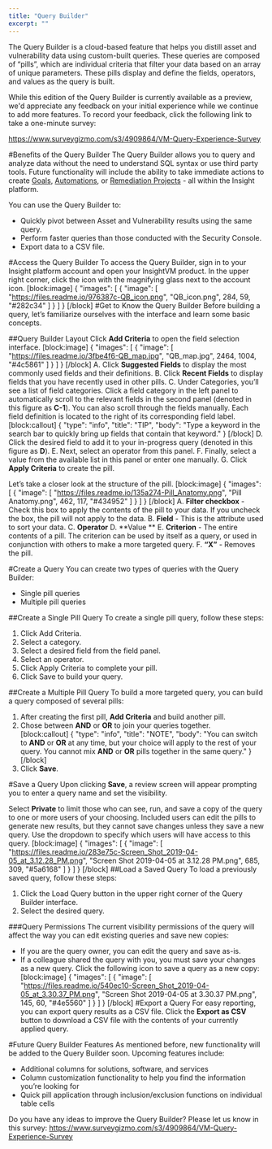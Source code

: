 ```yaml
---
title: "Query Builder"
excerpt: ""
---
```

The Query Builder is a cloud-based feature that helps you distill asset and vulnerability data using custom-built queries. These queries are composed of “pills”, which are individual criteria that filter your data based on an array of unique parameters. These pills display and define the fields, operators, and values as the query is built. 

While this edition of the Query Builder is currently available as a preview, we'd appreciate any feedback on your initial experience while we continue to add more features. To record your feedback, click the following link to take a one-minute survey:

https://www.surveygizmo.com/s3/4909864/VM-Query-Experience-Survey

#Benefits of the Query Builder
The Query Builder allows you to query and analyze data without the need to understand SQL syntax or use third party tools. Future functionality will include the ability to take immediate actions to create [Goals](doc:goals-and-slas), [Automations](doc:automation), or [Remediation Projects](docs:remediation-workflow) - all within the Insight platform.  

You can use the Query Builder to:  
*  Quickly pivot between Asset and Vulnerability results using the same query. 
*  Perform faster queries than those conducted with the Security Console.
*  Export data to a CSV file. 

#Access the Query Builder
To access the Query Builder, sign in to your Insight platform account and open your InsightVM product. In the upper right corner, click the icon with the magnifying glass next to the account icon. 
[block:image]
{
  "images": [
    {
      "image": [
        "https://files.readme.io/976387c-QB_icon.png",
        "QB_icon.png",
        284,
        59,
        "#282c34"
      ]
    }
  ]
}
[/block]
#Get to Know the Query Builder
Before building a query, let’s familiarize ourselves with the interface and learn some basic concepts. 

##Query Builder Layout 
Click **Add Criteria** to open the field selection interface.
[block:image]
{
  "images": [
    {
      "image": [
        "https://files.readme.io/3fbe4f6-QB_map.jpg",
        "QB_map.jpg",
        2464,
        1004,
        "#4c5861"
      ]
    }
  ]
}
[/block]
A. Click **Suggested Fields** to display the most commonly used fields and their definitions. 
B. Click **Recent Fields** to display fields that you have recently used in other pills. 
C. Under Categories, you’ll see a list of field categories. Click a field category in the left panel to automatically scroll to the relevant fields in the second panel (denoted in this figure as **C-1**). You can also scroll through the fields manually. Each field definition is located to the right of its corresponding field label. 
[block:callout]
{
  "type": "info",
  "title": "TIP",
  "body": "Type a keyword in the search bar to quickly bring up fields that contain that keyword."
}
[/block]
D. Click the desired field to add it to your in-progress query (denoted in this figure as **D**). 
E. Next, select an operator from this panel. 
F. Finally, select a value from the available list in this panel or enter one manually. 
G. Click **Apply Criteria** to create the pill. 

Let’s take a closer look at the structure of the pill.
[block:image]
{
  "images": [
    {
      "image": [
        "https://files.readme.io/135a274-Pill_Anatomy.png",
        "Pill Anatomy.png",
        462,
        117,
        "#434952"
      ]
    }
  ]
}
[/block]
A. **Filter checkbox** - Check this box to apply the contents of the pill to your data. If you uncheck the box, the pill will not apply to the data. 
B. **Field** - This is the attribute used to sort your data. 
C. **Operator** 
D. **Value **
E. **Criterion** - The entire contents of a pill. The criterion can be used by itself as a query, or used in conjunction with others to make a more targeted query. 
F. **“X”** - Removes the pill. 

#Create a Query 
You can create two types of queries with the Query Builder: 
* Single pill queries
* Multiple pill queries 

##Create a Single Pill Query
To create a single pill query, follow these steps: 

1. Click Add Criteria.
2. Select a category. 
3. Select a desired field from the field panel. 
4. Select an operator. 
5. Click Apply Criteria to complete your pill. 
6. Click Save to build your query. 

##Create a Multiple Pill Query
To build a more targeted query, you can build a query composed of several pills: 

1. After creating the first pill, **Add Criteria** and build another pill. 
2. Chose between **AND** or **OR** to join your queries together.  
[block:callout]
{
  "type": "info",
  "title": "NOTE",
  "body": "You can switch to **AND** or **OR** at any time, but your choice will apply to the rest of your query.  You cannot mix **AND** or **OR** pills together in the same query."
}
[/block]
3. Click **Save**.

#Save a Query
Upon clicking **Save**, a review screen will appear prompting you to enter a query name and set the visibility.

Select **Private** to limit those who can see, run, and save a copy of the query to one or more users of your choosing. Included users can edit the pills to generate new results, but they cannot save changes unless they save a new query. Use the dropdown to specify which users will have access to this query. 
[block:image]
{
  "images": [
    {
      "image": [
        "https://files.readme.io/283e75c-Screen_Shot_2019-04-05_at_3.12.28_PM.png",
        "Screen Shot 2019-04-05 at 3.12.28 PM.png",
        685,
        309,
        "#5a6168"
      ]
    }
  ]
}
[/block]
##Load a Saved Query
To load a previously saved query, follow these steps: 

1. Click the Load Query button in the upper right corner of the Query Builder interface.
2. Select the desired query. 

###Query Permissions
The current visibility permissions of the query will affect the way you can edit existing queries and save new copies:  
* If you are the query owner, you can edit the query and save as-is. 
* If a colleague shared the query with you, you must save your changes as a new query.  Click the following icon to save a query as a new copy: 
[block:image]
{
  "images": [
    {
      "image": [
        "https://files.readme.io/540ec10-Screen_Shot_2019-04-05_at_3.30.37_PM.png",
        "Screen Shot 2019-04-05 at 3.30.37 PM.png",
        145,
        60,
        "#4e5560"
      ]
    }
  ]
}
[/block]
#Export a Query 
For easy reporting, you can export query results as a CSV file. Click the **Export as CSV** button to download a CSV file with the contents of your currently applied query. 

#Future Query Builder Features
As mentioned before, new functionality will be added to the Query Builder soon. 
Upcoming features include:

* Additional columns for solutions, software, and services
* Column customization functionality to help you find the information you’re looking for
* Quick pill application through inclusion/exclusion functions on individual table cells

Do you have any ideas to improve the Query Builder?  Please let us know in this survey: https://www.surveygizmo.com/s3/4909864/VM-Query-Experience-Survey